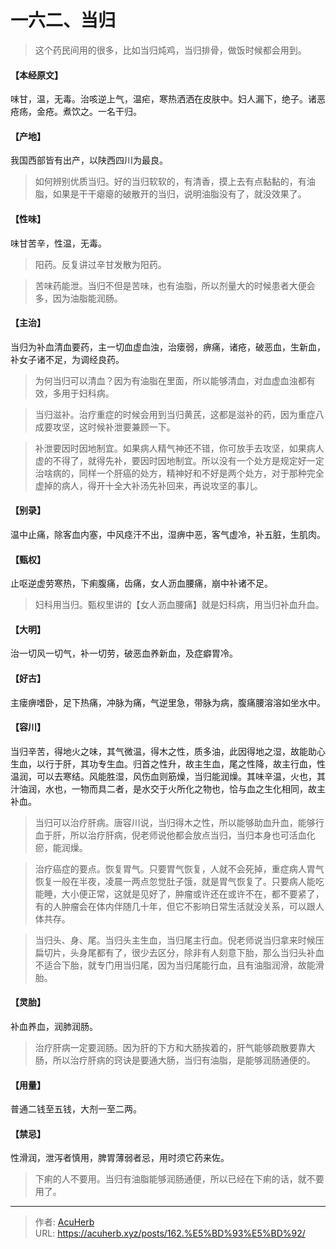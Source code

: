 # 一六二、当归


> 这个药民间用的很多，比如当归炖鸡，当归排骨，做饭时候都会用到。

#### 【本经原文】
味甘，温，无毒。治咳逆上气，温疟，寒热洒洒在皮肤中。妇人漏下，绝子。诸恶疮疡，金疮。煮饮之。一名干归。
#### 【产地】
我国西部皆有出产，以陕西四川为最良。

> 如何辨别优质当归。好的当归软软的，有清香，摸上去有点黏黏的，有油脂，如果是干干瘪瘪的破散开的当归，说明油脂没有了，就没效果了。

#### 【性味】
味甘苦辛，性温，无毒。

> 阳药。反复讲过辛甘发散为阳药。

> 苦味药能泄。当归不但是苦味，也有油脂，所以剂量大的时候患者大便会多，因为油脂能润肠。

#### 【主治】
当归为补血清血要药，主一切血虚血浊，治瘘弱，痹痛，诸疮，破恶血，生新血，补女子诸不足，为调经良药。

> 为何当归可以清血？因为有油脂在里面，所以能够清血，对血虚血浊都有效，多用于妇科病。

> 当归滋补。治疗重症的时候会用到当归黄芪，这都是滋补的药，因为重症八成要攻坚，这时候补泄要兼顾一下。

> 补泄要因时因地制宜。如果病人精气神还不错，你可放手去攻坚，如果病人虚的不得了，就得先补，要因时因地制宜。所以没有一个处方是规定好一定治啥病的，同样一个肝癌的处方，精神好和不好是两个处方，对于那种完全虚掉的病人，得开十全大补汤先补回来，再说攻坚的事儿。

#### 【别录】
温中止痛，除客血内塞，中风痉汗不出，湿痹中恶，客气虚冷，补五脏，生肌肉。
#### 【甄权】
止呕逆虚劳寒热，下痢腹痛，齿痛，女人沥血腰痛，崩中补诸不足。

> 妇科用当归。甄权里讲的【女人沥血腰痛】就是妇科病，用当归补血升血。

#### 【大明】
治一切风一切气，补一切劳，破恶血养新血，及症癖胃冷。
#### 【好古】
主瘘痹嗜卧，足下热痛，冲脉为痛，气逆里急，带脉为病，腹痛腰溶溶如坐水中。
#### 【容川】
当归辛苦，得地火之味，其气微温，得木之性，质多油，此因得地之湿，故能助心生血，以行于肝，其功专生血。归首之性升，故主生血，尾之性降，故主行血，性温润，可以去寒结。风能胜湿，风伤血则筋燥，当归能润燥。其味辛温，火也，其汁油润，水也，一物而具二者，是水交于火所化之物也，恰与血之生化相同，故主补血。

> 当归可以治疗肝病。唐容川说，当归得木之性，所以能够助血升血，能够行血于肝，所以治疗肝病，倪老师说他都会放点当归，当归本身也可活血化瘀，能润燥。

> 治疗癌症的要点。恢复胃气。只要胃气恢复，人就不会死掉，重症病人胃气恢复一般在半夜，凌晨一两点忽觉肚子饿，就是胃气恢复了。只要病人能吃能睡，大小便正常，这就是见好了，肿瘤或许还在或许不在，都不要紧了，有的人肿瘤会在体内伴随几十年，但它不影响日常生活就没关系，可以跟人体共存。‍‍‍‍‍

> 当归头、身、尾。当归头主生血，当归尾主行血。倪老师说当归拿来时候压扁切片，头身尾都有了，很少去区分，除非有人刻意下胎，那么当归头补血不适合下胎，就专门用当归尾，因为当归尾能行血，且有油脂润滑，故能滑胎。

#### 【灵胎】
补血养血，润肺润肠。

> 治疗肝病一定要润肠。因为肝的下方和大肠挨着的，肝气能够疏散要靠大肠，所以治疗肝病的窍诀是要通大肠，当归有油脂，是能够润肠通便的。

#### 【用量】
普通二钱至五钱，大剂一至二两。
#### 【禁忌】
性滑润，泄泻者慎用，脾胃薄弱者忌，用时须它药来佐。

> 下痢的人不要用。当归有油脂能够润肠通便，所以已经在下痢的话，就不要用了。

---

> 作者: [AcuHerb](https://acuherb.xyz)  
> URL: https://acuherb.xyz/posts/162.%E5%BD%93%E5%BD%92/  

